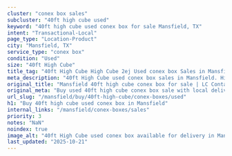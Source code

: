 ```yaml
---
cluster: "conex box sales"
subcluster: "40ft high cube used"
keyword: "40ft high cube used conex box for sale Mansfield, TX"
intent: "Transactional-Local"
page_type: "Location-Product"
city: "Mansfield, TX"
service_type: "conex box"
condition: "Used"
size: "40ft High Cube"
title_tag: "40ft High Cube High Cube 2ej Used conex box Sales in Mansfield | LC Container"
meta_description: "40ft High Cube used conex box sales in Mansfield. High cube containers with extra height. Fast delivery, competitive pricing. Serving conex boxes area. Quote ID: NE2. Call (214) 524-4168 for your free quote today."
original_title: "Mansfield 40ft high cube conex box for sale | LC Container"
original_meta: "Buy used 40ft high cube conex box sale with local delivery in Mansfield, TX. LC Container — local Since 2003. Request a fast quote today."
url_slug: "/mansfield/buy/40ft-high-cube/conex-boxes/used"
h1: "Buy 40ft high cube used conex box in Mansfield"
internal_links: "/mansfield/conex-boxes/sales"
priority: 3
notes: "NaN"
noindex: true
image_alt: "40ft High Cube used conex box available for delivery in Mansfield"
last_updated: "2025-10-21"
---
```


<!-- TODO: Add unique city/inventory copy, images, and internal links here. -->
